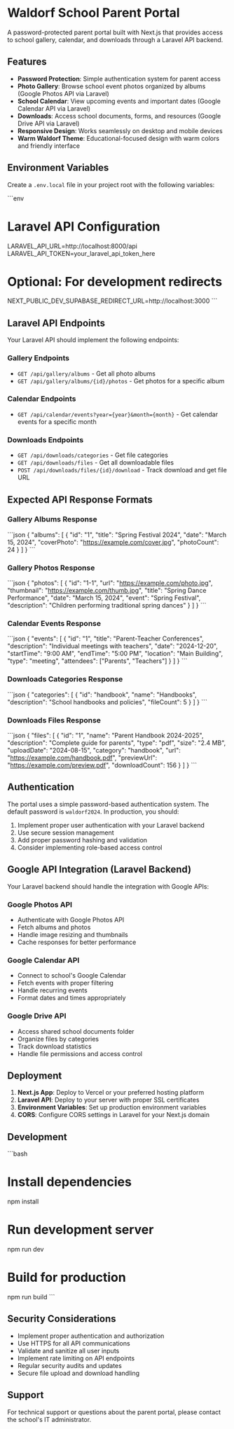 # Waldorf School Parent Portal

A password-protected parent portal built with Next.js that provides access to school gallery, calendar, and downloads through a Laravel API backend.

## Features

- **Password Protection**: Simple authentication system for parent access
- **Photo Gallery**: Browse school event photos organized by albums (Google Photos API via Laravel)
- **School Calendar**: View upcoming events and important dates (Google Calendar API via Laravel)
- **Downloads**: Access school documents, forms, and resources (Google Drive API via Laravel)
- **Responsive Design**: Works seamlessly on desktop and mobile devices
- **Warm Waldorf Theme**: Educational-focused design with warm colors and friendly interface

## Environment Variables

Create a `.env.local` file in your project root with the following variables:

\`\`\`env
# Laravel API Configuration
LARAVEL_API_URL=http://localhost:8000/api
LARAVEL_API_TOKEN=your_laravel_api_token_here

# Optional: For development redirects
NEXT_PUBLIC_DEV_SUPABASE_REDIRECT_URL=http://localhost:3000
\`\`\`

## Laravel API Endpoints

Your Laravel API should implement the following endpoints:

### Gallery Endpoints
- `GET /api/gallery/albums` - Get all photo albums
- `GET /api/gallery/albums/{id}/photos` - Get photos for a specific album

### Calendar Endpoints
- `GET /api/calendar/events?year={year}&month={month}` - Get calendar events for a specific month

### Downloads Endpoints
- `GET /api/downloads/categories` - Get file categories
- `GET /api/downloads/files` - Get all downloadable files
- `POST /api/downloads/files/{id}/download` - Track download and get file URL

## Expected API Response Formats

### Gallery Albums Response
\`\`\`json
{
  "albums": [
    {
      "id": "1",
      "title": "Spring Festival 2024",
      "date": "March 15, 2024",
      "coverPhoto": "https://example.com/cover.jpg",
      "photoCount": 24
    }
  ]
}
\`\`\`

### Gallery Photos Response
\`\`\`json
{
  "photos": [
    {
      "id": "1-1",
      "url": "https://example.com/photo.jpg",
      "thumbnail": "https://example.com/thumb.jpg",
      "title": "Spring Dance Performance",
      "date": "March 15, 2024",
      "event": "Spring Festival",
      "description": "Children performing traditional spring dances"
    }
  ]
}
\`\`\`

### Calendar Events Response
\`\`\`json
{
  "events": [
    {
      "id": "1",
      "title": "Parent-Teacher Conferences",
      "description": "Individual meetings with teachers",
      "date": "2024-12-20",
      "startTime": "9:00 AM",
      "endTime": "5:00 PM",
      "location": "Main Building",
      "type": "meeting",
      "attendees": ["Parents", "Teachers"]
    }
  ]
}
\`\`\`

### Downloads Categories Response
\`\`\`json
{
  "categories": [
    {
      "id": "handbook",
      "name": "Handbooks",
      "description": "School handbooks and policies",
      "fileCount": 5
    }
  ]
}
\`\`\`

### Downloads Files Response
\`\`\`json
{
  "files": [
    {
      "id": "1",
      "name": "Parent Handbook 2024-2025",
      "description": "Complete guide for parents",
      "type": "pdf",
      "size": "2.4 MB",
      "uploadDate": "2024-08-15",
      "category": "handbook",
      "url": "https://example.com/handbook.pdf",
      "previewUrl": "https://example.com/preview.pdf",
      "downloadCount": 156
    }
  ]
}
\`\`\`

## Authentication

The portal uses a simple password-based authentication system. The default password is `waldorf2024`. In production, you should:

1. Implement proper user authentication with your Laravel backend
2. Use secure session management
3. Add proper password hashing and validation
4. Consider implementing role-based access control

## Google API Integration (Laravel Backend)

Your Laravel backend should handle the integration with Google APIs:

### Google Photos API
- Authenticate with Google Photos API
- Fetch albums and photos
- Handle image resizing and thumbnails
- Cache responses for better performance

### Google Calendar API
- Connect to school's Google Calendar
- Fetch events with proper filtering
- Handle recurring events
- Format dates and times appropriately

### Google Drive API
- Access shared school documents folder
- Organize files by categories
- Track download statistics
- Handle file permissions and access control

## Deployment

1. **Next.js App**: Deploy to Vercel or your preferred hosting platform
2. **Laravel API**: Deploy to your server with proper SSL certificates
3. **Environment Variables**: Set up production environment variables
4. **CORS**: Configure CORS settings in Laravel for your Next.js domain

## Development

\`\`\`bash
# Install dependencies
npm install

# Run development server
npm run dev

# Build for production
npm run build
\`\`\`

## Security Considerations

- Implement proper authentication and authorization
- Use HTTPS for all API communications
- Validate and sanitize all user inputs
- Implement rate limiting on API endpoints
- Regular security audits and updates
- Secure file upload and download handling

## Support

For technical support or questions about the parent portal, please contact the school's IT administrator.
